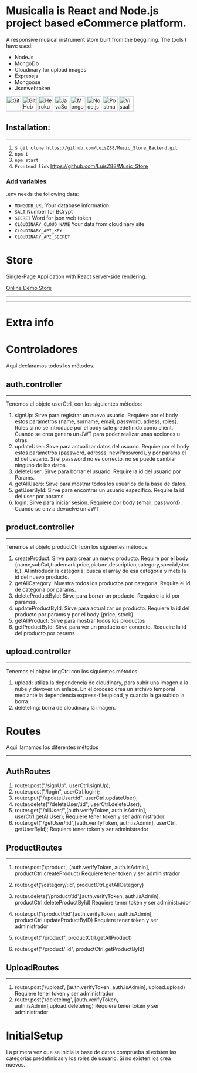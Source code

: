 
# Musicalia is React and Node.js  project based eCommerce platform.

A responsive musical instrument store built from the beggining.
The tools I have used:
- NodeJs
- MongoDb
- Cloudinary for upload images
- Expressjs
- Mongoose
- Jsonwebtoken

<a href="https://git-scm.com/" target="_blank"> <img src="https://git-scm.com/images/logos/downloads/Git-Icon-1788C.png" alt="Git" width="40" height="40"/> </a>
<a href="https://github.com/" target="_blank"> <img src="https://github.githubassets.com/images/modules/logos_page/GitHub-Mark.png" alt="GitHub" width="40" height="40"/> </a>
<a href="https://www.heroku.com/" target="_blank"> <img src="https://brand.heroku.com/static/media/heroku-logo-stroke-gradient.bb410472.svg" alt="Heroku" width="40" height="40"/> </a>
<a href="https://developer.mozilla.org/es/docs/Web/JavaScript" target="_blank"> <img src="https://upload.wikimedia.org/wikipedia/commons/thumb/9/99/Unofficial_JavaScript_logo_2.svg/245px-Unofficial_JavaScript_logo_2.svg.png" alt="JavaScript" width="40" height="40"/> </a>
<a href="https://www.mongodb.com/" target="_blank"> <img src="https://cdn.jsdelivr.net/gh/devicons/devicon/icons/mongodb/mongodb-original.svg" alt="MongoDB" width="40" height="40"/> </a>
<a href="https://nodejs.org/" target="_blank"> <img src="https://cdn.jsdelivr.net/gh/devicons/devicon/icons/nodejs/nodejs-original.svg" alt="Node.js" width="40" height="40"/> </a>
<a href="https://www.postman.com/" target="_blank"> <img src="https://symbols.getvecta.com/stencil_92/21_postman-icon.c79f00c910.svg" alt="Postman" width="40" height="40"/> </a>
<a href="https://code.visualstudio.com/" target="_blank"> <img src="https://upload.wikimedia.org/wikipedia/commons/thumb/9/9a/Visual_Studio_Code_1.35_icon.svg/512px-Visual_Studio_Code_1.35_icon.svg.png" alt="Visual Studio Code" width="40" height="40"/> </a>




## Installation:
***
1. `$ git clone https://github.com/LuisZ88/Music_Store_Backend.git`
2. `npm i`
3. `npm start`
4. `Frontend link`  https://github.com/LuisZ88/Music_Store

### Add variables
.env needs the following data:

- `MONGODB_URL` Your database information.
- `SALT` Number for BCrypt
- `SECRET` Word for json web token
- `CLOUDINARY_CLOUD_NAME` Your data from cloudinary site
- `CLOUDINARY_API_KEY`
- `CLOUDINARY_API_SECRET`
# Store

Single-Page Application with React server-side rendering.

[Online Demo Store](https://musicalia-store.herokuapp.com/)
***
***
# Extra info


# Controladores

Aquí declaramos todos los métodos.

## auth.controller

---

Tenemos el objeto userCtrl, con los siguientes métodos:



1. signUp: Sirve para registrar un nuevo usuario. Requiere por el body estos parámetros {name, surname, email, password, adress, roles}. Roles si no se introduce por el body sale predefinido como client. Cuando se crea genera un JWT para poder realizar unas acciones u otras.
2. updateUser: Sirve para actualizar datos del usuario. Require por el body estos parámetros {password, adresss, newPassword}, y por params el id del usuario. Si el password no es correcto, no se puede cambiar ninguno de los datos.
3. deleteUser: Sirve para borrar el usuario. Require la id del usuario por Params.
4. getAllUsers: Sirve para mostrar todos los usuarios de la base de datos.
5. getUserById: Sirve para encontrar un usuario específico. Require la id del user por params
6. login: Sirve para iniciar sesión. Requiere por body {email, password}. Cuando se envía devuelve un JWT

## product.controller

---
Tenemos el objeto productCtrl con los siguientes métodos:


1. createProduct: Sirve para crear un nuevo producto. Require por el body {name,subCat,trademark,price,picture,description,category,special,stock,}. Al introducir la categoría, busca el array de esa categoría y mete la id del nuevo producto.
2. getAllCategory: Muestra todos los productos por categoría. Require el id de categoría por params.
3. deleteProductById: Sirve para borrar un producto. Requiere la id por paramss.
4. updateProductById: Sirve para actualizar un producto. Requiere la id del producto por params y por el body {price, stock}
5. getAllProduct: Sirve para mostrar todos los productos
6. getProductById: Sirve para ver un producto en concreto. Requeire la id del producto por params


## upload.controller
---
Tenemos el objteo imgCtrl con los siguientes métodos:



1. upload: utiliza la dependencia de cloudinary, para subir una imagen a la nube y devover un enlace. En el proceso crea un archivo temporal mediante la dependencia express-fileupload, y cuando la ga subido la borra.
2. deleteImg: borra de cloudinary la imagen. 

# Routes

Aquí llamamos los diferentes métodos

---
## AuthRoutes
1. router.post("/signUp", userCtrl.signUp);
2. router.post("/login", userCtrl.login); 
3. router.put("/updateUser/:id", userCtrl.updateUser);
4. router.delete("/deleteUser/:id", userCtrl.deleteUser);
5. router.get("/allUser/",[auth.verifyToken, auth.isAdmin], userCtrl.getAllUser); 
Requiere tener token y ser administrador
6. router.get("/getUser/:id",[auth.verifyToken, auth.isAdmin], userCtrl. getUserById); 
Requiere tener token y ser administrador

## ProductRoutes

---
1. router.post('/product', [auth.verifyToken, auth.isAdmin], productCtrl.createProduct) Requiere tener token y ser administrador

2. router.get('/category/:id', productCtrl.getAllCategory)
3. router.delete('/product/:id',[auth.verifyToken, auth.isAdmin], productCtrl.deleteProductById) Requiere tener token y ser administrador

4. router.put('/product/:id',[auth.verifyToken, auth.isAdmin], productCtrl.updateProductByID) Requiere tener token y ser administrador

5. router.get("/product", productCtrl.getAllProduct)
6. router.get("/product/:id", productCtrl.getProductById)

## UploadRoutes
---
1. router.post('/upload', [auth.verifyToken, auth.isAdmin], upload.upload) Requiere tener token y ser administrador
2. router.post('/deleteImg', [auth.verifyToken, auth.isAdmin],upload.deleteImg) Requiere tener token y ser administrador


# InitialSetup

La primera vez que  se inicia la base de datos comprueba si existen las categorías predefinidas y los roles de usuario. Si no existen los crea nuevos.

